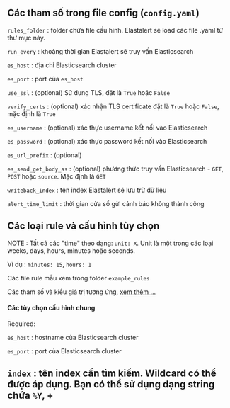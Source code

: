 
## Các tham số trong file config (`config.yaml`)

`rules_folder` : folder chứa file cấu hình. Elastalert sẽ load các file .yaml từ thư mục này.

`run_every` : khoảng thời gian Elastalert sẽ truy vấn Elasticsearch

`es_host` : địa chỉ Elasticsearch cluster

`es_port` : port của `es_host`

`use_ssl` : (optional) Sử dụng TLS, đặt là `True` hoặc `False`

`verify_certs` : (optional) xác nhận TLS certificate đặt là `True` hoặc `False`, mặc định là `True`

`es_username` : (optional) xác thực username kết nối vào Elasticsearch

`es_password` : (optional) xác thực password kết nối vào Elasticsearch

`es_url_prefix` : (optional)

`es_send_get_body_as` : (optional) phương thức truy vấn Elasticsearch - `GET`, `POST` hoặc `source`. Mặc định là `GET`

`writeback_index` : tên index Elastalert sẽ lưu trữ dữ liệu

`alert_time_limit` : thời gian cửa sổ gửi cảnh báo không thành công


## Các loại rule và cấu hình tùy chọn 

NOTE : Tất cả các "time" theo dạng: `unit: X`. Unit là một trong các loại weeks, days, hours, minutes hoặc seconds.

Ví dụ : `minutes: 15`, `hours: 1`

Các file rule mẫu xem trong folder `example_rules`

Các tham số và kiểu giá trị tương ứng, [xem thêm ... ](https://elastalert.readthedocs.io/en/latest/ruletypes.html#rule-configuration-cheat-sheet)

#### Các tùy chọn cấu hình chung 

Required: 

`es_host` : hostname của Elasticsearch cluster

`es_port` : port của Elasticsearch cluster 

`index` : tên index cần tìm kiếm. Wildcard có thể được áp dụng. Bạn có thể sử dụng dạng string chứa `%Y`, +
--------------------------------------------------------------------------------------------------------------------------------------
 